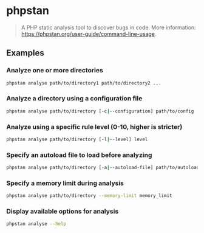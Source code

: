 # phpstan

> A PHP static analysis tool to discover bugs in code. More information: <https://phpstan.org/user-guide/command-line-usage>.

## Examples

### Analyze one or more directories

```bash
phpstan analyse path/to/directory1 path/to/directory2 ...
```

### Analyze a directory using a configuration file

```bash
phpstan analyse path/to/directory [-c|--configuration] path/to/config
```

### Analyze using a specific rule level (0-10, higher is stricter)

```bash
phpstan analyse path/to/directory [-l|--level] level
```

### Specify an autoload file to load before analyzing

```bash
phpstan analyse path/to/directory [-a|--autoload-file] path/to/autoload_file
```

### Specify a memory limit during analysis

```bash
phpstan analyse path/to/directory --memory-limit memory_limit
```

### Display available options for analysis

```bash
phpstan analyse --help
```
